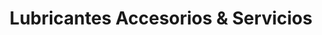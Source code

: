 ---
title: "Lubricantes Accesorios & Servicios"
url: /zona-19-ciudad-de-guatemala/lubricantes-accesorios-y-servicios/
shop: piezas de automóviles
---